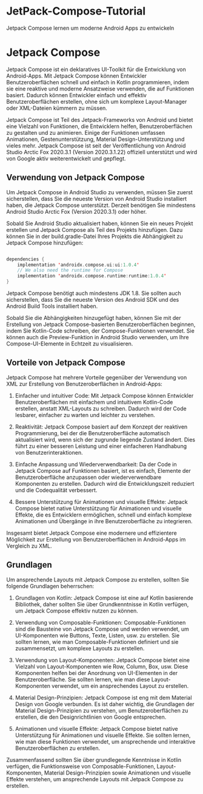 # JetPack-Compose-Tutorial
Jetpack Compose lernen um moderne Android Apps zu entwickeln

# Jetpack Compose

Jetpack Compose ist ein deklaratives UI-Toolkit für die Entwicklung von Android-Apps. Mit Jetpack Compose können Entwickler Benutzeroberflächen schnell und einfach in Kotlin programmieren, indem sie eine reaktive und moderne Ansatzweise verwenden, die auf Funktionen basiert. Dadurch können Entwickler einfach und effektiv Benutzeroberflächen erstellen, ohne sich um komplexe Layout-Manager oder XML-Dateien kümmern zu müssen.

Jetpack Compose ist Teil des Jetpack-Frameworks von Android und bietet eine Vielzahl von Funktionen, die Entwicklern helfen, Benutzeroberflächen zu gestalten und zu animieren. Einige der Funktionen umfassen Animationen, Gestenunterstützung, Material Design-Unterstützung und vieles mehr. Jetpack Compose ist seit der Veröffentlichung von Android Studio Arctic Fox 2020.3.1 (Version 2020.3.1.22) offiziell unterstützt und wird von Google aktiv weiterentwickelt und gepflegt.

## Verwendung von Jetpack Compose

Um Jetpack Compose in Android Studio zu verwenden, müssen Sie zuerst sicherstellen, dass Sie die neueste Version von Android Studio installiert haben, die Jetpack Compose unterstützt. Derzeit benötigen Sie mindestens Android Studio Arctic Fox (Version 2020.3.1) oder höher.

Sobald Sie Android Studio aktualisiert haben, können Sie ein neues Projekt erstellen und Jetpack Compose als Teil des Projekts hinzufügen. Dazu können Sie in der build.gradle-Datei Ihres Projekts die Abhängigkeit zu Jetpack Compose hinzufügen:

```kotlin

dependencies {
    implementation 'androidx.compose.ui:ui:1.0.4'
    // We also need the runtime for Compose
    implementation 'androidx.compose.runtime:runtime:1.0.4'
}

```

Jetpack Compose benötigt auch mindestens JDK 1.8. Sie sollten auch sicherstellen, dass Sie die neueste Version des Android SDK und des Android Build Tools installiert haben.

Sobald Sie die Abhängigkeiten hinzugefügt haben, können Sie mit der Erstellung von Jetpack Compose-basierten Benutzeroberflächen beginnen, indem Sie Kotlin-Code schreiben, der Compose-Funktionen verwendet. Sie können auch die Preview-Funktion in Android Studio verwenden, um Ihre Compose-UI-Elemente in Echtzeit zu visualisieren.

## Vorteile von Jetpack Compose

Jetpack Compose hat mehrere Vorteile gegenüber der Verwendung von XML zur Erstellung von Benutzeroberflächen in Android-Apps:

1. Einfacher und intuitiver Code: Mit Jetpack Compose können Entwickler Benutzeroberflächen mit einfachem und intuitivem Kotlin-Code erstellen, anstatt XML-Layouts zu schreiben. Dadurch wird der Code lesbarer, einfacher zu warten und leichter zu verstehen.

2. Reaktivität: Jetpack Compose basiert auf dem Konzept der reaktiven Programmierung, bei der die Benutzeroberfläche automatisch aktualisiert wird, wenn sich der zugrunde liegende Zustand ändert. Dies führt zu einer besseren Leistung und einer einfacheren Handhabung von Benutzerinteraktionen.

3. Einfache Anpassung und Wiederverwendbarkeit: Da der Code in Jetpack Compose auf Funktionen basiert, ist es einfach, Elemente der Benutzeroberfläche anzupassen oder wiederverwendbare Komponenten zu erstellen. Dadurch wird die Entwicklungszeit reduziert und die Codequalität verbessert.

4. Bessere Unterstützung für Animationen und visuelle Effekte: Jetpack Compose bietet native Unterstützung für Animationen und visuelle Effekte, die es Entwicklern ermöglichen, schnell und einfach komplexe Animationen und Übergänge in ihre Benutzeroberfläche zu integrieren.

Insgesamt bietet Jetpack Compose eine modernere und effizientere Möglichkeit zur Erstellung von Benutzeroberflächen in Android-Apps im Vergleich zu XML.

## Grundlagen

Um ansprechende Layouts mit Jetpack Compose zu erstellen, sollten Sie folgende Grundlagen beherrschen:

1. Grundlagen von Kotlin: Jetpack Compose ist eine auf Kotlin basierende Bibliothek, daher sollten Sie über Grundkenntnisse in Kotlin verfügen, um Jetpack Compose effektiv nutzen zu können.

2. Verwendung von Composable-Funktionen: Composable-Funktionen sind die Bausteine von Jetpack Compose und werden verwendet, um UI-Komponenten wie Buttons, Texte, Listen, usw. zu erstellen. Sie sollten lernen, wie man Composable-Funktionen definiert und sie zusammensetzt, um komplexe Layouts zu erstellen.

3. Verwendung von Layout-Komponenten: Jetpack Compose bietet eine Vielzahl von Layout-Komponenten wie Row, Column, Box, usw. Diese Komponenten helfen bei der Anordnung von UI-Elementen in der Benutzeroberfläche. Sie sollten lernen, wie man diese Layout-Komponenten verwendet, um ein ansprechendes Layout zu erstellen.

4. Material Design-Prinzipien: Jetpack Compose ist eng mit dem Material Design von Google verbunden. Es ist daher wichtig, die Grundlagen der Material Design-Prinzipien zu verstehen, um Benutzeroberflächen zu erstellen, die den Designrichtlinien von Google entsprechen.

5. Animationen und visuelle Effekte: Jetpack Compose bietet native Unterstützung für Animationen und visuelle Effekte. Sie sollten lernen, wie man diese Funktionen verwendet, um ansprechende und interaktive Benutzeroberflächen zu erstellen.

Zusammenfassend sollten Sie über grundlegende Kenntnisse in Kotlin verfügen, die Funktionsweise von Composable-Funktionen, Layout-Komponenten, Material Design-Prinzipien sowie Animationen und visuelle Effekte verstehen, um ansprechende Layouts mit Jetpack Compose zu erstellen.
